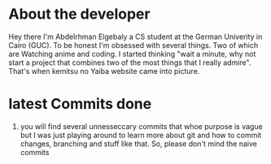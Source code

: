 # About the developer
Hey there I'm Abdelrhman Elgebaly a CS student at the German Univerity in Cairo (GUC). To be honest I'm obsessed with several things. Two of which are Watching anime and coding.
I started thinking "wait a minute, why not start a project that combines two of the most things that I really admire". That's when kemitsu no Yaiba website came into picture.
# latest Commits done
1. you will find several unnesseccary commits that whoe purpose is vague but I was just playing around to learn more about git and how to commit changes, branching and stuff like that. So, please don't mind the naive commits  
